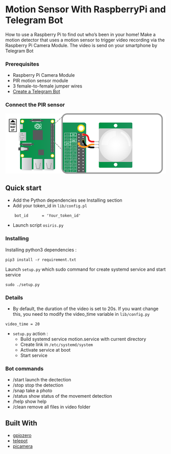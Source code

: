 # Motion Sensor With RaspberryPi and Telegram Bot 

How to use a Raspberry Pi to find out who’s been in your home! Make a motion detector that uses a motion sensor to trigger video recording via the Raspberry Pi Camera Module. The video is send on your smartphone by Telegram Bot 


### Prerequisites

* Raspberry Pi Camera Module  
* PIR motion sensor module   
* 3 female-to-female jumper wires   
* [Create a Telegram Bot](https://core.telegram.org/bots#3-how-do-i-create-a-bot)  

### Connect the PIR sensor

![image](img/pir-diagram.png)

## Quick start

 * Add the Python dependencies see Installing section   
 * Add your token_id in `lib/config.pl`   
 ```
     bot_id      = 'Your_token_id'
```
 * Launch script `osiris.py`  
 

### Installing

Installing python3 dependencies  :   
```
pip3 install -r requirement.txt
```
Launch `setup.py` which sudo command for create systemd service and start service 
```
sudo ./setup.py
```

### Details 

* By default, the duration of the video is set to 20s. If you want change this, you need to modify the video_time variable in `lib/config.py`    
```
video_time = 20
```
* `setup.py` action :   
   * Build systemd service motion.service with current directory   
   * Create link in  `/etc/systemd/system`    
   * Activate service at boot    
   * Start service 
   
### Bot commands

* /start launch the dectection  
* /stop stop the detection  
* /snap take a photo  
* /status show status of the movement detection  
* /help show help  
* /clean remove all files in video folder  
  
## Built With

* [gpiozero](https://pypi.org/project/gpiozero/)
* [telepot](https://pypi.org/project/telepot/)  
* [picamera](https://pypi.org/project/picamera/) 




